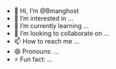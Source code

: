 - 👋 Hi, I’m @Bmanghost
- 👀 I’m interested in ...
- 🌱 I’m currently learning ...
- 💞️ I’m looking to collaborate on ...
- 📫 How to reach me ...
- 😄 Pronouns: ...
- ⚡ Fun fact: ...

<!---
Bmanghost/Bmanghost is a ✨ special ✨ repository because its `README.md` (this file) appears on your GitHub profile.
You can click the Preview link to take a look at your changes.
--->
